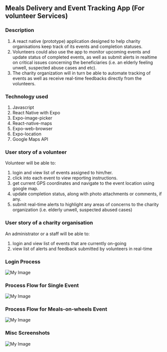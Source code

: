 ## Meals Delivery and Event Tracking App (For volunteer Services)
### Description
1. A react native (prototype) application designed to help charity organisations keep track of its events and completion statuses. 
2. Volunteers could also use the app to monitor upcoming events and update status of completed events, as well as submit alerts in realtime on critical issues concerning the beneficiaries (i.e. an elderly feeling unwell, suspected abuse cases and etc).
3. The charity organization will in turn be able to automate tracking of events as well as receive real-time feedbacks directly from the volunteers.

### Technology used
1. Javascript
2. React Native with Expo
3. Expo-image-picker
4. React-native-maps
5. Expo-web-browser
6. Expo-location
7. Google Maps API

### User story of a volunteer
Volunteer will be able to:
1. login and view list of events assigned to him/her.
2. click into each event to view reporting instructions.
3. get current GPS coordinates and navigate to the event location using google map.
4. update completion status, along with photo attachments or comments, if any.
5. submit real-time alerts to highlight any areas of concerns to the charity organization (i.e. elderly unwell, suspected abused cases)

### User story of a charity organisation
An administrator or a staff will be able to: 
1. login and view list of events that are currently on-going
2. view list of alerts and feedback submitted by volunteers in real-time


### Login Process
![My Image](Process-Flow-Login.png)

### Process Flow for Single Event
![My Image](Process-Flow-Single-Event.png)

### Process Flow for Meals-on-wheels Event
![My Image](Process-Flow-Meals-Delivery.png)

### Misc Screenshots
![My Image](Misc-Screens.png)
